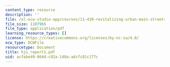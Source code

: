 ```yaml
---
content_type: resource
description: ''
file: /ol-ocw-studio-app/courses/11-439-revitalizing-urban-main-streets-hyde-jackson-square-roslindale-square-boston-spring-2005/acfabe49864dc92a148aadcfc81c177c_hjs_report1.pdf
file_size: 1107965
file_type: application/pdf
learning_resource_types: []
license: https://creativecommons.org/licenses/by-nc-sa/4.0/
ocw_type: OCWFile
resourcetype: Document
title: hjs_report1.pdf
uid: acfabe49-864d-c92a-148a-adcfc81c177c
---
```

